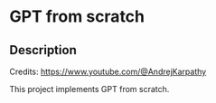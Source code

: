 # GPT from scratch

## Description

Credits: https://www.youtube.com/@AndrejKarpathy

This project implements GPT from scratch.

